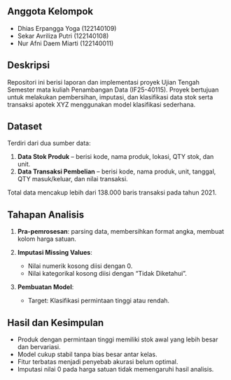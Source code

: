 ## Anggota Kelompok

* Dhias Erpangga Yoga (122140109)
* Sekar Avriliza Putri (122140108)
* Nur Afni Daem Miarti (122140011)

## Deskripsi

Repositori ini berisi laporan dan implementasi proyek Ujian Tengah Semester mata kuliah Penambangan Data (IF25-40115). Proyek bertujuan untuk melakukan pembersihan, imputasi, dan klasifikasi data stok serta transaksi apotek XYZ menggunakan model klasifikasi sederhana.

## Dataset

Terdiri dari dua sumber data:

1. **Data Stok Produk** – berisi kode, nama produk, lokasi, QTY stok, dan unit.
2. **Data Transaksi Pembelian** – berisi kode, nama produk, unit, tanggal, QTY masuk/keluar, dan nilai transaksi.

Total data mencakup lebih dari 138.000 baris transaksi pada tahun 2021.

## Tahapan Analisis

1. **Pra-pemrosesan**: parsing data, membersihkan format angka, membuat kolom harga satuan.
2. **Imputasi Missing Values**:

   * Nilai numerik kosong diisi dengan 0.
   * Nilai kategorikal kosong diisi dengan “Tidak Diketahui”.
3. **Pembuatan Model**:
   * Target: Klasifikasi permintaan tinggi atau rendah.

## Hasil dan Kesimpulan

* Produk dengan permintaan tinggi memiliki stok awal yang lebih besar dan bervariasi.
* Model cukup stabil tanpa bias besar antar kelas.
* Fitur terbatas menjadi penyebab akurasi belum optimal.
* Imputasi nilai 0 pada harga satuan tidak memengaruhi hasil analisis.

